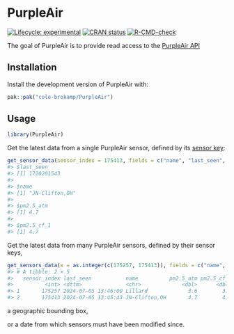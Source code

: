 
<!-- README.md is generated from README.Rmd. Please edit that file -->

# PurpleAir

<!-- badges: start -->

[![Lifecycle:
experimental](https://img.shields.io/badge/lifecycle-experimental-orange.svg)](https://lifecycle.r-lib.org/articles/stages.html#experimental)
[![CRAN
status](https://www.r-pkg.org/badges/version/PurpleAir)](https://CRAN.R-project.org/package=PurpleAir)
[![R-CMD-check](https://github.com/cole-brokamp/PurpleAir/actions/workflows/R-CMD-check.yaml/badge.svg)](https://github.com/cole-brokamp/PurpleAir/actions/workflows/R-CMD-check.yaml)
<!-- badges: end -->

The goal of PurpleAir is to provide read access to the [PurpleAir
API](https://api.purpleair.com/)

## Installation

Install the development version of PurpleAir with:

``` r
pak::pak("cole-brokamp/PurpleAir")
```

## Usage

``` r
library(PurpleAir)
```

Get the latest data from a single PurpleAir sensor, defined by its
[sensor key](https://community.purpleair.com/t/sensor-index/4000):

``` r
get_sensor_data(sensor_index = 175413, fields = c("name", "last_seen", "pm2.5_cf_1", "pm2.5_atm"))
#> $last_seen
#> [1] 1720201543
#> 
#> $name
#> [1] "JN-Clifton,OH"
#> 
#> $pm2.5_atm
#> [1] 4.7
#> 
#> $pm2.5_cf_1
#> [1] 4.7
```

Get the latest data from many PurpleAir sensors, defined by their sensor
keys,

``` r
get_sensors_data(x = as.integer(c(175257, 175413)), fields = c("name", "last_seen", "pm2.5_cf_1", "pm2.5_atm"))
#> # A tibble: 2 × 5
#>   sensor_index last_seen           name          pm2.5_atm pm2.5_cf_1
#>          <int> <dttm>              <chr>             <dbl>      <dbl>
#> 1       175257 2024-07-05 13:46:00 Lillard             3.6        3.6
#> 2       175413 2024-07-05 13:45:43 JN-Clifton,OH       4.7        4.7
```

a geographic bounding box,

or a date from which sensors must have been modified since.
